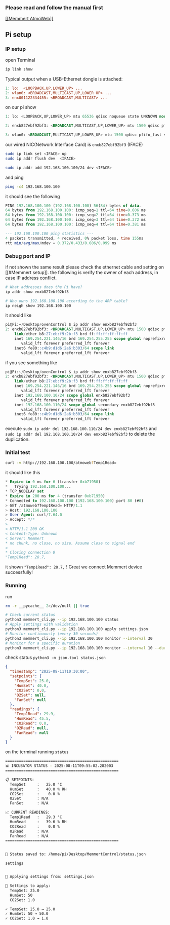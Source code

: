 ### Please read and follow the manual first
[\[\[Memmert AtmoWeb\]\]](https://www.memmert.com/index.php?eID=dumpFile&t=f&f=22945&token=b1d41113272ae66efa92fc7b42e50f1f6fd2d07c)

## Pi setup

### IP setup
open Terminal 
``` bash
ip link show
```

Typical output when a USB-Ethernet dongle is attached:
``` makefile
1: lo:  <LOOPBACK,UP,LOWER_UP> ...
2: wlan0: <BROADCAST,MULTICAST,UP,LOWER_UP> ...
3: enx001122334455: <BROADCAST,MULTICAST> ...
```

on our pi show
``` sql
1: lo: <LOOPBACK,UP,LOWER_UP> mtu 65536 qdisc noqueue state UNKNOWN mode DEFAULT group default qlen 1000 link/loopback 00:00:00:00:00:00 brd 00:00:00:00:00:00 

2: enxb827ebf92bf3: <BROADCAST,MULTICAST,UP,LOWER_UP> mtu 1500 qdisc pfifo_fast state UP mode DEFAULT group default qlen 1000 link/ether b8:27:eb:f9:2b:f3 brd ff:ff:ff:ff:ff:ff 

3: wlan0: <BROADCAST,MULTICAST,UP,LOWER_UP> mtu 1500 qdisc pfifo_fast state UP mode DORMANT group default qlen 1000 link/ether b8:27:eb:ac:7e:a6 brd ff:ff:ff:ff:ff:ff
```
our wired NIC(Network Interface Card) is ` enxb827ebf92bf3 `  (IFACE)

``` bash
sudo ip link set <IFACE> up
sudo ip addr flush dev  <IFACE> 

sudo ip addr add 192.168.100.100/24 dev <IFACE>
```

and ping 
``` bash
ping -c4 192.168.100.100
``` 
it should see the following
``` sql
PING 192.168.100.100 (192.168.100.100) 56(84) bytes of data.
64 bytes from 192.168.100.100: icmp_seq=1 ttl=64 time=0.606 ms
64 bytes from 192.168.100.100: icmp_seq=2 ttl=64 time=0.373 ms
64 bytes from 192.168.100.100: icmp_seq=3 ttl=64 time=0.372 ms
64 bytes from 192.168.100.100: icmp_seq=4 ttl=64 time=0.381 ms

--- 192.168.100.100 ping statistics ---
4 packets transmitted, 4 received, 0% packet loss, time 155ms
rtt min/avg/max/mdev = 0.372/0.433/0.606/0.099 ms
```

### Debug port and IP
if not shown the same result please check the ethernet cable and setting on [[#Memmert setup]].
the following is verify the owner of each address, in case IP address conflict.
``` bash
# What addresses does the Pi have?
ip addr show enxb827ebf92bf3

# Who owns 192.168.100.100 according to the ARP table?
ip neigh show 192.168.100.100
```

it should like
``` sql
pi@Pi:~/Desktop/ovenControl $ ip addr show enxb827ebf92bf3
2: enxb827ebf92bf3: <BROADCAST,MULTICAST,UP,LOWER_UP> mtu 1500 qdisc pfifo_fast state UP group default qlen 1000
    link/ether b8:27:eb:f9:2b:f3 brd ff:ff:ff:ff:ff:ff
    inet 169.254.221.146/16 brd 169.254.255.255 scope global noprefixroute enxb827ebf92bf3
       valid_lft forever preferred_lft forever
    inet6 fe80::c4b9:d1d6:2a6:b303/64 scope link 
       valid_lft forever preferred_lft forever
```

if you see something like 
``` sql
pi@Pi:~/Desktop/ovenControl $ ip addr show enxb827ebf92bf3
2: enxb827ebf92bf3: <BROADCAST,MULTICAST,UP,LOWER_UP> mtu 1500 qdisc pfifo_fast state UP group default qlen 1000
    link/ether b8:27:eb:f9:2b:f3 brd ff:ff:ff:ff:ff:ff
    inet 169.254.221.146/16 brd 169.254.255.255 scope global noprefixroute enxb827ebf92bf3
       valid_lft forever preferred_lft forever
    inet 192.168.100.10/24 scope global enxb827ebf92bf3
       valid_lft forever preferred_lft forever
    inet 192.168.100.110/24 scope global secondary enxb827ebf92bf3
       valid_lft forever preferred_lft forever
    inet6 fe80::c4b9:d1d6:2a6:b303/64 scope link 
       valid_lft forever preferred_lft forever
```

execute `sudo ip addr del 192.168.100.110/24 dev enxb827ebf92bf3` and `sudo ip addr del 192.168.100.10/24 dev enxb827ebf92bf3` to delete the duplication.

### Initial test
``` bash
curl -v http://192.168.100.100/atmoweb?Temp1Read=
```
it should like this
``` sql
* Expire in 0 ms for 6 (transfer 0xb71950)
*   Trying 192.168.100.100...
* TCP_NODELAY set
* Expire in 200 ms for 4 (transfer 0xb71950)
* Connected to 192.168.100.100 (192.168.100.100) port 80 (#0)
> GET /atmoweb?Temp1Read= HTTP/1.1
> Host: 192.168.100.100
> User-Agent: curl/7.64.0
> Accept: */*
> 
< HTTP/1.1 200 OK
< Content-Type: Unknown
< Server: Memmert
* no chunk, no close, no size. Assume close to signal end
< 
* Closing connection 0
"Temp1Read": 28.7,
```
it shown `"Temp1Read": 28.7,` ! Great we connect Memmert device successfully! 

### Running
run
```bash
rm -r __pycache__ 2>/dev/null || true

# Check current status
python3 memmert_cli.py --ip 192.168.100.100 status
# Apply settings with validation
python3 memmert_cli.py --ip 192.168.100.100 apply settings.json 
# Monitor continuously (every 30 seconds) 
python3 memmert_cli.py --ip 192.168.100.100 monitor --interval 30 
# Monitor for a specific duration 
python3 memmert_cli.py --ip 192.168.100.100 monitor --interval 10 --duration 3600

```
check status `python3 -m json.tool status.json`
```json
{
  "timestamp": "2025-08-11T10:30:00",
  "setpoints": {
    "TempSet": 25.0,
    "HumSet": 40.0,
    "CO2Set": 0.0,
    "O2Set": null,
    "FanSet": null
  },
  "readings": {
    "Temp1Read": 29.9,
    "HumRead": 45.5,
    "CO2Read": 0.0,
    "O2Read": null,
    "FanRead": null
  }
}
```

on the terminal running `status`
``` bash
==================================================
📊 INCUBATOR STATUS - 2025-08-11T09:55:02.282003
==================================================

📋 SETPOINTS:
  TempSet     :   25.0 °C
  HumSet      :   40.0 % RH
  CO2Set      :    0.0 %
  O2Set       : N/A
  FanSet      : N/A

📈 CURRENT READINGS:
  Temp1Read   :   29.3 °C
  HumRead     :   39.6 % RH
  CO2Read     :    0.0 %
  O2Read      : N/A
  FanRead     : N/A
==================================================


📄 Status saved to: /home/pi/Desktop/MemmertControl/status.json

```

`settings`
```bash

🔧 Applying settings from: settings.json

📝 Settings to apply:
  TempSet: 25.0
  HumSet: 50
  CO2Set: 1.0

✓ TempSet: 25.0 → 25.0
✓ HumSet: 50 → 50.0
✓ CO2Set: 1.0 → 1.0

